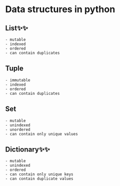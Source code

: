 # Data structures in python
## List✨✨
    - mutable
    - indexed
    - ordered
    - can contain duplicates
## Tuple
    - immutable
    - indexed
    - ordered
    - can contain duplicates
## Set
    - mutable
    - unindexed
    - unordered
    - can contain only unique values
## Dictionary✨✨
    - mutable
    - unindexed
    - ordered
    - can contain only unique keys
    - can contain duplicate values
